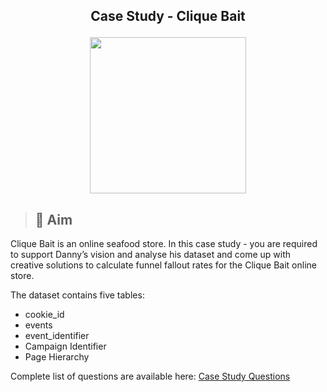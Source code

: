 ## <p align="center">Case Study - Clique Bait  </p>
<p align='Center'>
   <img width = '250' height='250' src='https://8weeksqlchallenge.com/images/case-study-designs/6.png'
</p>     
 
 >## 🏹 Aim
Clique Bait is an online seafood store. In this case study - you are required to support Danny’s vision and analyse his dataset and come up with creative     solutions to calculate funnel fallout rates for the Clique Bait online store.
 
  The dataset contains five tables:
   - cookie_id
   - events
   - event_identifier
   - Campaign Identifier
   - Page Hierarchy
   
 Complete list of questions are available here: [Case Study Questions](https://8weeksqlchallenge.com/case-study-6/)


